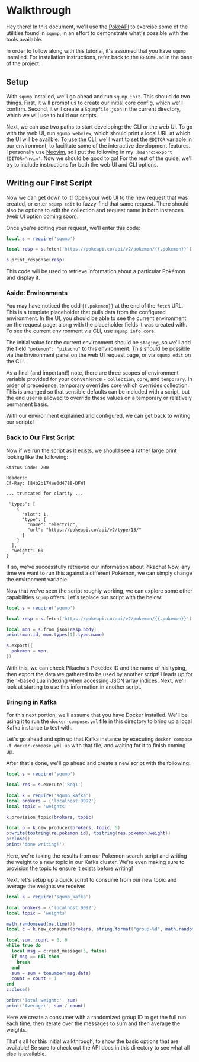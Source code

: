 # Walkthrough

Hey there! In this document, we'll use the [PokéAPI](https://pokeapi.co/) to exercise some of the utilities found in `sqump`, in an effort to demonstrate what's possible with the tools available.

In order to follow along with this tutorial, it's assumed that you have `sqump` installed. For installation instructions, refer back to the `README.md` in the base of the project.

## Setup
With `sqump` installed, we'll go ahead and run `sqump init`. This should do two things. First, it will prompt us to create our initial core config, which we'll confirm. Second, it will create a `Squmpfile.json` in the current directory, which we will use to build our scripts.

Next, we can use two paths to start developing: the CLI or the web UI. To go with the web UI, run `sqump webview`, which should print a local URL at which the UI will be availble. To use the CLI, we'll want to set the `EDITOR` variable in our environment, to facilitate some of the interactive development features. I personally use [Neovim](https://neovim.io/), so I put the following in my `.bashrc`: `export EDITOR='nvim'`. Now we should be good to go! For the rest of the guide, we'll try to include instructions for both the web UI and CLI options.

## Writing our First Script
Now we can get down to it! Open your web UI to the new request that was created, or enter `sqump edit` to fuzzy-find that same request. There should also be options to edit the collection and request name in both instances (web UI option coming soon).

Once you're editing your request, we'll enter this code:
```lua
local s = require('sqump')

local resp = s.fetch('https://pokeapi.co/api/v2/pokemon/{{.pokemon}}')

s.print_response(resp)
```

This code will be used to retrieve information about a particular Pokémon and display it.

### Aside: Environments
You may have noticed the odd `{{.pokemon}}` at the end of the `fetch` URL. This is a template placeholder that pulls data from the configured environment. In the UI, you should be able to see the current environment on the request page, along with the placeholder fields it was created with. To see the current environment via CLI, use `sqump info core`.

The initial value for the current environment should be `staging`, so we'll add the field `"pokemon": "pikachu"` to this environment. This should be possible via the Environment panel on the web UI request page, or via `sqump edit` on the CLI.

As a final (and important!) note, there are three scopes of environment variable provided for your convenience - `collection`, `core`, and `temporary`. In order of precedence, temporary overrides core which overrides collection. This is arranged so that sensible defaults can be included with a script, but the end user is allowed to override these values on a temporary or relatively permanent basis.

With our environment explained and configured, we can get back to writing our scripts!

### Back to Our First Script
Now if we run the script as it exists, we should see a rather large print looking like the following:
```
Status Code: 200

Headers:
Cf-Ray: [84b2b174ae0d4788-DFW]

... truncated for clarity ...

 "types": [
    {
      "slot": 1,
      "type": {
        "name": "electric",
        "url": "https://pokeapi.co/api/v2/type/13/"
      }
    }
  ],
  "weight": 60
}
```
If so, we've successfully retrieved our information about Pikachu! Now, any time we want to run this against a different Pokémon, we can simply change the environment variable.

Now that we've seen the script roughly working, we can explore some other capabilities `sqump` offers. Let's replace our script with the below:
```lua
local s = require('sqump')

local resp = s.fetch('https://pokeapi.co/api/v2/pokemon/{{.pokemon}}')

local mon = s.from_json(resp.body)
print(mon.id, mon.types[1].type.name)

s.export({
  pokemon = mon,
})
```
With this, we can check Pikachu's Pokédex ID and the name of his typing, then export the data we gathered to be used by another script! Heads up for the 1-based Lua indexing when accessing JSON array indices. Next, we'll look at starting to use this information in another script.

### Bringing in Kafka
For this next portion, we'll assume that you have Docker installed. We'll be using it to run the `docker-compose.yml` file in this directory to bring up a local Kafka instance to test with.

Let's go ahead and spin up that Kafka instance by executing `docker compose -f docker-compose.yml up` with that file, and waiting for it to finish coming up.

After that's done, we'll go ahead and create a new script with the following:
```lua
local s = require('sqump')

local res = s.execute('Req1')

local k = require('sqump_kafka')
local brokers = {'localhost:9092'}
local topic = 'weights'

k.provision_topic(brokers, topic)

local p = k.new_producer(brokers, topic, 5)
p:write(tostring(re.pokemon.id), tostring(res.pokemon.weight))
p:close()
print('done writing!')
```
Here, we're taking the results from our Pokémon search script and writing the weight to a new topic in our Kafka cluster. We're even making sure to provision the topic to ensure it exists before writing!

Next, let's setup up a quick script to consume from our new topic and average the weights we receive:
```lua
local k = require('sqump_kafka')

local brokers = {'localhost:9092'}
local topic = 'weights'

math.randomseed(os.time())
local c = k.new_consumer(brokers, string.format("group-%d", math.random(1, 1000)), topic, 'first')

local sum, count = 0, 0
while true do
  local msg = c:read_message(5, false)
  if msg == nil then
    break
  end
  sum = sum + tonumber(msg.data)
  count = count + 1
end
c:close()

print('Total weight:', sum)
print('Average:', sum / count)
```
Here we create a consumer with a randomized group ID to get the full run each time, then iterate over the messages to sum and then average the weights.

That's all for this initial walkthrough, to show the basic options that are available! Be sure to check out the API docs in this directory to see what all else is available.
